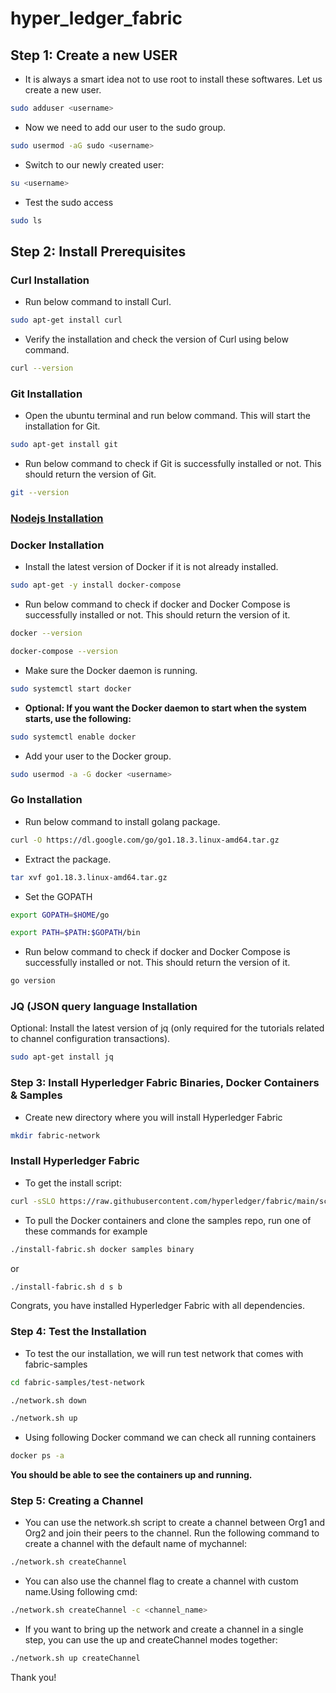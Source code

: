 # hyper_ledger_fabric
## Step 1: Create a new USER
- It is always a smart idea not to use root to install these softwares. Let us create a new user.
```sh
sudo adduser <username>
```
- Now we need to add our user to the sudo group.
```sh
sudo usermod -aG sudo <username>
```
- Switch to our newly created user:
```sh
su <username>
```
- Test the sudo access
```sh
sudo ls
```
## Step 2: Install Prerequisites
### Curl Installation
- Run below command to install Curl.
```sh
sudo apt-get install curl
```  
- Verify the installation and check the version of Curl using below command.
```sh 
curl --version
```

### Git Installation
- Open the ubuntu terminal and run below command. This will start the installation for Git.
```sh	 
sudo apt-get install git
```	 
- Run below command to check if Git is successfully installed or not. This should return the version of Git.
```sh	 
git --version
```

### [Nodejs Installation](https://github.com/16ratneshkumar/1_Year/blob/main/2_Semester/Computer%20Science/Blockchain/how%20to%20install%20node%20js.md)
### Docker Installation
- Install the latest version of Docker if it is not already installed.
```sh
sudo apt-get -y install docker-compose
```
-  Run below command to check if docker and Docker Compose is successfully installed or not. This should return the version of it.
```sh
docker --version
```
```sh
docker-compose --version
```
- Make sure the Docker daemon is running.
```sh
sudo systemctl start docker
```

- **Optional: If you want the Docker daemon to start when the system starts, use the following:**
```sh
sudo systemctl enable docker
```

- Add your user to the Docker group.
```sh
sudo usermod -a -G docker <username>
```
### Go Installation
- Run below command to install golang package.
```sh
curl -O https://dl.google.com/go/go1.18.3.linux-amd64.tar.gz
```
- Extract the package.
```sh
tar xvf go1.18.3.linux-amd64.tar.gz
```
- Set the GOPATH
```sh
export GOPATH=$HOME/go
```
```sh
export PATH=$PATH:$GOPATH/bin
```
-  Run below command to check if docker and Docker Compose is successfully installed or not. This should return the version of it.
```sh
go version
```
### JQ (JSON query language Installation
Optional: Install the latest version of jq (only required for the tutorials related to channel configuration transactions).
```sh
sudo apt-get install jq
```

### Step 3: Install Hyperledger Fabric Binaries, Docker Containers & Samples
- Create new directory where you will install Hyperledger Fabric
```sh
mkdir fabric-network
```

### Install Hyperledger Fabric
- To get the install script:
```sh
curl -sSLO https://raw.githubusercontent.com/hyperledger/fabric/main/scripts/install-fabric.sh && chmod +x install-fabric.sh
```
- To pull the Docker containers and clone the samples repo, run one of these commands for example
```sh
./install-fabric.sh docker samples binary
```
or
```sh
./install-fabric.sh d s b
```

Congrats, you have installed Hyperledger Fabric with all dependencies.

### Step 4: Test the Installation
- To test the our installation, we will run test network that comes with fabric-samples

```sh
cd fabric-samples/test-network
```
```sh
./network.sh down 
```
```sh
./network.sh up 
```

- Using following Docker command we can check all running containers
```sh
docker ps -a
```
**You should be able to see the containers up and running.**
### Step 5: Creating a Channel
- You can use the network.sh script to create a channel between Org1 and Org2 and join their peers to the channel. Run the following command to create a channel with the default name of mychannel:
```sh
./network.sh createChannel
```
- You can also use the channel flag to create a channel with custom name.Using following cmd:
```sh
./network.sh createChannel -c <channel_name>
```
- If you want to bring up the network and create a channel in a single step, you can use the up and createChannel modes together:
```sh
./network.sh up createChannel
```


Thank you!
